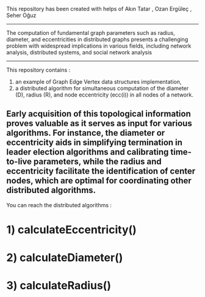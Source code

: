 This repository has been created with helps of Akın Tatar , Ozan Ergüleç , Seher Oğuz
*************************************************************************************
The computation of fundamental graph parameters such as radius, diameter,
and eccentricities in distributed graphs presents a challenging problem with
widespread implications in various fields, including network analysis, distributed
systems, and social network analysis
*************************************************************************************
This repository contains :
1) an example of Graph Edge Vertex data structures implementation,
2) a distributed algorithm for simultaneous computation of the
diameter (D), radius (R), and node eccentricity (ecc(i)) in all nodes of a network.

Early acquisition of this topological information proves valuable as it serves as
input for various algorithms. For instance, the diameter or eccentricity aids in
simplifying termination in leader election algorithms and calibrating time-to-live
parameters, while the radius and eccentricity facilitate the identification of center
nodes, which are optimal for coordinating other distributed algorithms.
------------------------------------------------------------------------------------
You can reach the distributed algorithms : 
# 1)  calculateEccentricity()
# 2) calculateDiameter()
# 3) calculateRadius()

